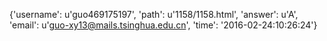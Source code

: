 {'username': u'guo469175197', 'path': u'1158/1158.html', 'answer': u'A', 'email': u'guo-xy13@mails.tsinghua.edu.cn', 'time': '2016-02-24:10:26:24'}